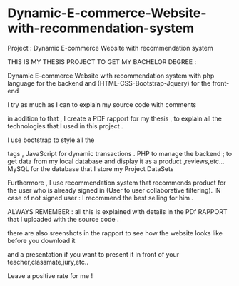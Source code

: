 # Dynamic-E-commerce-Website-with-recommendation-system
Project : Dynamic E-commerce Website with recommendation system

THIS IS MY THESIS PROJECT TO GET MY BACHELOR DEGREE  :


Dynamic E-commerce Website with recommendation system with php language for the backend and (HTML-CSS-Bootstrap-Jquery) for the front-end 

I try as much as I can to explain my source code with comments

in addition to that , I create a PDF rapport for my thesis , to explain all the technologies that I used in this project .

I use bootstrap to style all the <div> tags , JavaScript for  dynamic transactions .
PHP to manage the backend ; to get data from my local database and display it as a product ,reviews,etc...
MySQL for the database that I store my Project DataSets

Furthermore , I use recommendation system that recommends product for the user who is already signed in (User to user collaborative filtering). IN case of not signed user : I recommend the best selling for him .

ALWAYS REMEMBER : all this is explained with details in the PDf RAPPORT that I uploaded with the source code .  


there are also sreenshots in the rapport to see how the website looks like before you download it 

and a presentation if you want to present it in front of your teacher,classmate,jury,etc..




Leave a positive rate for me !

